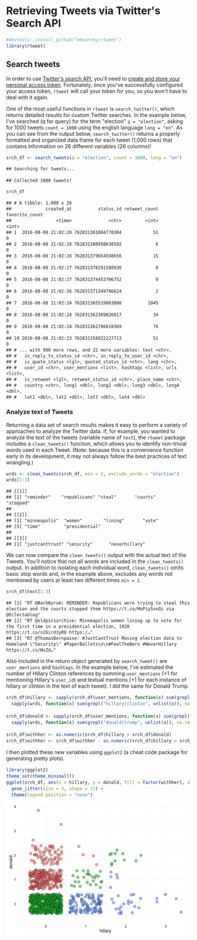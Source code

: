 Retrieving Tweets via Twitter's Search API
================

``` r
#devtools::install_github("mkearney/rtweet")
library(rtweet)
```

Search tweets
-------------

In order to use [Twitter's search API](https://dev.twitter.com/rest/public/search), 
you'll need to [create and store your personal access token](https://github.com/mkearney/rtweet/blob/master/README.md).
Fortunately, once you've successfully configured your access token, 
`rtweet` will call your token for you, so you won't have to deal with
it again.

One of the most useful functions in `rtweet` is `search_twitter()`,
which returns detailed results for custom Twitter searches. In the
example below, I've searched (q for query) for the term "election" 
`q = "election"`, asking for 1000 tweets `count = 1000` using the
english language `lang = "en"`. As you can see from the output below,
`search_twitter()` returns a properly formatted and organized data
frame for each tweet (1,000 rows) that contains information on 
26 different variables (26 columns)!

``` r
srch_df <- search_tweets(q = "election", count = 1000, lang = "en")
```

    ## Searching for tweets...

    ## Collected 1000 tweets!

``` r
srch_df
```

    ## # A tibble: 1,000 x 26
    ##             created_at          status_id retweet_count favorite_count
    ##                 <time>              <chr>         <int>          <int>
    ## 1  2016-08-08 21:02:28 762831381084770304            51              0
    ## 2  2016-08-08 21:02:28 762831380950638592             6              0
    ## 3  2016-08-08 21:02:28 762831379654598656            15              0
    ## 4  2016-08-08 21:02:27 762831378291580930             0              0
    ## 5  2016-08-08 21:02:27 762831374453706752             0              0
    ## 6  2016-08-08 21:02:26 762831371349786624             2              0
    ## 7  2016-08-08 21:02:24 762831365519863808          1045              0
    ## 8  2016-08-08 21:02:24 762831362369826817            34              0
    ## 9  2016-08-08 21:02:24 762831361786810369            76              0
    ## 10 2016-08-08 21:02:23 762831358922227713            51              0
    ## # ... with 990 more rows, and 22 more variables: text <chr>,
    ## #   in_reply_to_status_id <chr>, in_reply_to_user_id <chr>,
    ## #   is_quote_status <lgl>, quoted_status_id <chr>, lang <chr>,
    ## #   user_id <chr>, user_mentions <list>, hashtags <list>, urls <list>,
    ## #   is_retweet <lgl>, retweet_status_id <chr>, place_name <chr>,
    ## #   country <chr>, long1 <dbl>, long2 <dbl>, long3 <dbl>, long4 <dbl>,
    ## #   lat1 <dbl>, lat2 <dbl>, lat3 <dbl>, lat4 <dbl>

### Analyze text of Tweets

Returning a data set of search results makes it easy to perform a variety 
of approaches to analyze the Twitter data. If, for example, you wanted to
analyze the text of the tweets (variable name of `text`), the `rtweet`
package includes a `clean_tweets()` function, which allows you to identify
non-trivial words used in each Tweet. (Note: because this is a convenience 
function early in its development, it may not always follow the best 
practices of text wrangling.)

``` r
wrds <- clean_tweets(srch_df, min = 2, exclude_words = "election")
wrds[1:3]
```

    ## [[1]]
    ## [1] "reminder"    "republicans" "steal"       "courts"      "stopped"
    ## 
    ## [[2]]
    ## [1] "minneapolis"  "women"        "lining"       "vote"        
    ## [5] "time"         "presidential"     
    ## 
    ## [[3]]
    ## [1] "justcanttrust" "security"      "neverhillary"

We can now compare the `clean_tweets()` output with the actual text of the Tweets.
You'll notice that not all words are included in the `clean_tweets()` output. In
addition to isolating each individual word, `clean_tweets()` omits basic stop words
and, in the example above, excludes any words not mentioned by users at least
two different times `min = 2`.

``` r
srch_df$text[1:3]
```

    ## [1] "RT @BarbByrum: REMINDER: Republicans were trying to steal this election and the courts stopped them https://t.co/MoPiy5xxQi via @Eclectablog"    
    ## [2] "RT @oldpicsarchive: Minneapolis women lining up to vote for the first time in a presidential election, 1920 https://t.co/s2Gird3yR0 https:/…"    
    ## [3] "RT @ThomasBernpaine: #JustCantTrust Moving election data to Homeland \"Security\" #PaperBallots\n\n#FeelTheBern #NeverHillary https://t.co/WxZd…"

Also included in the return object generated by `search_tweet()` are `user_mentions` and
`hashtags`. In the example below, I've estimated the number of Hillary Clinton references 
by summing `user_mentions` (+1 for mentioning Hillary's `user_id`) and textual mentions
(+1 for each instance of hillary or clinton in the text of each tweet). I did the same for Donald Trump.

``` r
srch_df$hillary <- sapply(srch_df$user_mentions, function(x) sum(grepl("1339835893", unlist(x)), na.rm = TRUE)) + 
  sapply(wrds, function(x) sum(grepl("hillary|clinton", unlist(x)), na.rm = TRUE))

srch_df$donald <- sapply(srch_df$user_mentions, function(x) sum(grepl("25073877", unlist(x)), na.rm = TRUE)) + 
  sapply(wrds, function(x) sum(grepl("donald|trump", unlist(x)), na.rm = TRUE))

srch_df$withher <- as.numeric(srch_df$hillary > srch_df$donald)
srch_df$withher <- srch_df$withher - as.numeric(srch_df$hillary < srch_df$donald)
```

I then plotted these new variables using `ggplot2` (a cheat code package for 
generating pretty plots).

``` r
library(ggplot2)
theme_set(theme_minimal())
ggplot(srch_df, aes(x = hillary, y = donald, fill = factor(withher), alpha = .9)) + 
  geom_jitter(size = 3, shape = 21) + 
  theme(legend.position = "none")
```

<img align="center" src="vignette.search_files/figure-markdown_github/unnamed-chunk-4-1.png" alt="plot">
